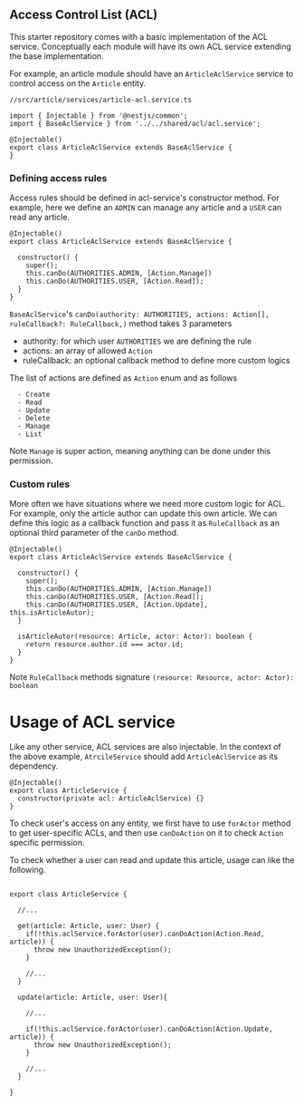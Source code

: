 ## Access Control List (ACL)

This starter repository comes with a basic implementation of the ACL service. Conceptually each module will have its own ACL service extending the base implementation.

For example, an article module should have an `ArticleAclService` service to control access on the `Article` entity.

```
//src/article/services/article-acl.service.ts

import { Injectable } from '@nestjs/common';
import { BaseAclService } from '../../shared/acl/acl.service';

@Injectable()
export class ArticleAclService extends BaseAclService {
}

```

### Defining access rules

Access rules should be defined in acl-service's constructor method. For example, here we define an `ADMIN` can manage any article and a `USER` can read any article.

```
@Injectable()
export class ArticleAclService extends BaseAclService {

  constructor() {
    super();
    this.canDo(AUTHORITIES.ADMIN, [Action.Manage])
    this.canDo(AUTHORITIES.USER, [Action.Read]);
  }
}

```

`BaseAclService`'s `canDo(authority: AUTHORITIES, actions: Action[], ruleCallback?: RuleCallback,)` method takes 3 parameters

- authority: for which user `AUTHORITIES` we are defining the rule
- actions: an array of allowed `Action`
- ruleCallback: an optional callback method to define more custom logics

The list of actions are defined as `Action` enum and as follows

```
  - Create
  - Read
  - Update
  - Delete
  - Manage
  - List
```

Note `Manage` is super action, meaning anything can be done under this permission.

### Custom rules

More often we have situations where we need more custom logic for ACL. For example, only the article author can update this own article. We can define this logic as a callback function and pass it as `RuleCallback` as an optional third parameter of the `canDo` method.

```
@Injectable()
export class ArticleAclService extends BaseAclService {

  constructor() {
    super();
    this.canDo(AUTHORITIES.ADMIN, [Action.Manage])
    this.canDo(AUTHORITIES.USER, [Action.Read]);
    this.canDo(AUTHORITIES.USER, [Action.Update], this.isArticleAutor);
  }

  isArticleAutor(resource: Article, actor: Actor): boolean {
    return resource.author.id === actor.id;
  }
}

```

Note `RuleCallback` methods signature `(resource: Resource, actor: Actor): boolean`

# Usage of ACL service

Like any other service, ACL services are also injectable. In the context of the above example, `AtrcileService` should add `ArticleAclService` as its dependency.

```
@Injectable()
export class ArticleService {
  constructor(private acl: ArticleAclService) {}
}

```

To check user's access on any entity, we first have to use `forActor` method to get user-specific ACLs, and then use `canDoAction` on it to check `Action` specific permission.

To check whether a user can read and update this article, usage can like the following.

```

export class ArticleService {

  //...

  get(article: Article, user: User) {
    if(!this.aclService.forActor(user).canDoAction(Action.Read, article)) {
      throw new UnauthorizedException();
    }

    //...
  }

  update(article: Article, user: User){

    //...

    if(!this.aclService.forActor(user).canDoAction(Action.Update, article)) {
      throw new UnauthorizedException();
    }

    //...
  }

}

```
